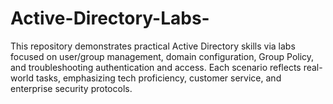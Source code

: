 # Active-Directory-Labs-
This repository demonstrates practical Active Directory skills via labs focused on user/group management, domain configuration, Group Policy, and troubleshooting authentication and access. Each scenario reflects real-world tasks, emphasizing tech proficiency, customer service, and enterprise security protocols.
